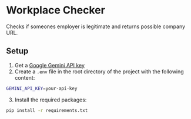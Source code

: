 # Workplace Checker

Checks if someones employer is legitimate and returns possible company URL.


## Setup
1. Get a [Google Gemini API key](https://aistudio.google.com/apikey)  
2. Create a `.env` file in the root directory of the project with the following content:

```bash
GEMINI_API_KEY=your-api-key
```

3. Install the required packages:
```bash
pip install -r requirements.txt
```


